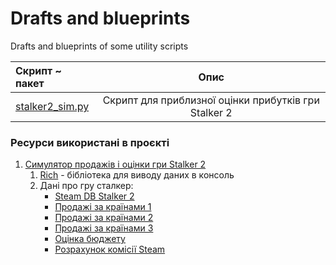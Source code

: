 # Drafts and blueprints
Drafts and blueprints of some utility scripts 


| Скрипт ~ пакет                     |                           Опис                            |
|:-----------------------------------|:---------------------------------------------------------:|
| [stalker2_sim.py](stalker2_sim.py) | Скрипт для приблизної оцінки прибутків гри Stalker 2<br/> |


### Ресурси використані в проєкті
1. [Симулятор продажів і оцінки гри Stalker 2](stalker2_sim.py)
   1. [Rich](https://github.com/Textualize/rich) - бібліотека для виводу даних в консоль
   2. Дані про гру сталкер:
      - [Steam DB Stalker 2](https://steamdb.info/app/1643320/charts/)
      - [Продажі за країнами 1](https://vginsights.com/game/s-t-a-l-k-e-r-2-heart-of-chornobyl)
      - [Продажі за країнами 2](https://x.com/VG_Insights/status/1861015666263752993)
      - [Продажі за країнами 3](https://uk.gamegpu.com/%D1%96%D0%B3%D1%80%D0%B8/stalker-2-heart-of-chornobyl-1-4-milliona-kopij-v-steam-%D0%B7%D0%B0-%D0%BD%D0%B5%D0%B4%D0%B5%D0%BB%D1%8E)
      - [Оцінка бюджету](https://itc.ua/ua/novini/gsc-game-world-uzhe-prodala-miljon-kopij-s-t-a-l-k-e-r-2/)
      - [Розрахунок комісії Steam](https://steamcommunity.com/groups/steamworks/announcements/detail/1697191267930157838)
